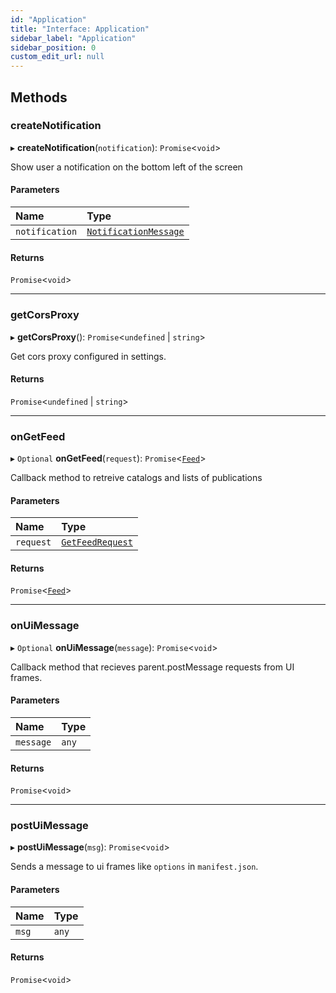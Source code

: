 ```yaml
---
id: "Application"
title: "Interface: Application"
sidebar_label: "Application"
sidebar_position: 0
custom_edit_url: null
---
```


## Methods

### createNotification

▸ **createNotification**(`notification`): `Promise`<`void`\>

Show user a notification on the bottom left of the screen

#### Parameters

| Name | Type |
| :------ | :------ |
| `notification` | [`NotificationMessage`](NotificationMessage.md) |

#### Returns

`Promise`<`void`\>

___

### getCorsProxy

▸ **getCorsProxy**(): `Promise`<`undefined` \| `string`\>

Get cors proxy configured in settings.

#### Returns

`Promise`<`undefined` \| `string`\>

___

### onGetFeed

▸ `Optional` **onGetFeed**(`request`): `Promise`<[`Feed`](../#feed)\>

Callback method to retreive catalogs and lists of publications

#### Parameters

| Name | Type |
| :------ | :------ |
| `request` | [`GetFeedRequest`](GetFeedRequest.md) |

#### Returns

`Promise`<[`Feed`](../#feed)\>

___

### onUiMessage

▸ `Optional` **onUiMessage**(`message`): `Promise`<`void`\>

Callback method that recieves parent.postMessage requests from UI frames.

#### Parameters

| Name | Type |
| :------ | :------ |
| `message` | `any` |

#### Returns

`Promise`<`void`\>

___

### postUiMessage

▸ **postUiMessage**(`msg`): `Promise`<`void`\>

Sends a message to ui frames like `options` in `manifest.json`.

#### Parameters

| Name | Type |
| :------ | :------ |
| `msg` | `any` |

#### Returns

`Promise`<`void`\>
